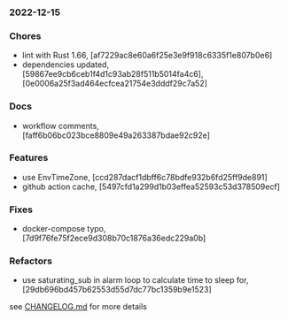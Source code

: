 ### 2022-12-15

### Chores
+ lint with Rust 1.66, [af7229ac8e60a6f25e3e9f918c6335f1e807b0e6]
+ dependencies updated, [59867ee9cb6ceb1f4d1c93ab28f511b5014fa4c6], [0e0006a25f3ad464ecfcea21754e3dddf29c7a52]

### Docs
+ workflow comments, [faff6b06bc023bce8809e49a263387bdae92c92e]

### Features
+ use EnvTimeZone, [ccd287dacf1dbff6c78bdfe932b6fd25ff9de891]
+ github action cache, [5497cfd1a299d1b03effea52593c53d378509ecf]

### Fixes
+ docker-compose typo, [7d9f76fe75f2ece9d308b70c1876a36edc229a0b]

### Refactors
+ use saturating_sub in alarm loop to calculate time to sleep for, [29db696bd457b62553d55d7dc77bc1359b9e1523]

see <a href='https://github.com/mrjackwills/belugasnooze_pi/blob/main/CHANGELOG.md'>CHANGELOG.md</a> for more details
